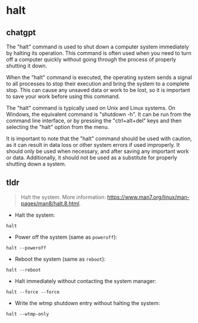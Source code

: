 # halt 
## chatgpt 
The "halt" command is used to shut down a computer system immediately by halting its operation. This command is often used when you need to turn off a computer quickly without going through the process of properly shutting it down.

When the "halt" command is executed, the operating system sends a signal to all processes to stop their execution and bring the system to a complete stop. This can cause any unsaved data or work to be lost, so it is important to save your work before using this command.

The "halt" command is typically used on Unix and Linux systems. On Windows, the equivalent command is "shutdown -h". It can be run from the command line interface, or by pressing the "ctrl+alt+del" keys and then selecting the "halt" option from the menu.

It is important to note that the "halt" command should be used with caution, as it can result in data loss or other system errors if used improperly. It should only be used when necessary, and after saving any important work or data. Additionally, it should not be used as a substitute for properly shutting down a system. 

## tldr 
 
> Halt the system.
> More information: <https://www.man7.org/linux/man-pages/man8/halt.8.html>.

- Halt the system:

`halt`

- Power off the system (same as `poweroff`):

`halt --poweroff`

- Reboot the system (same as `reboot`):

`halt --reboot`

- Halt immediately without contacting the system manager:

`halt --force --force`

- Write the wtmp shutdown entry without halting the system:

`halt --wtmp-only`

